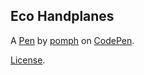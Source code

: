 Eco Handplanes
--------------


A [Pen](https://codepen.io/pomph/pen/jOqGZzX) by [pomph](https://codepen.io/pomph) on [CodePen](https://codepen.io).

[License](https://codepen.io/pomph/pen/jOqGZzX/license).